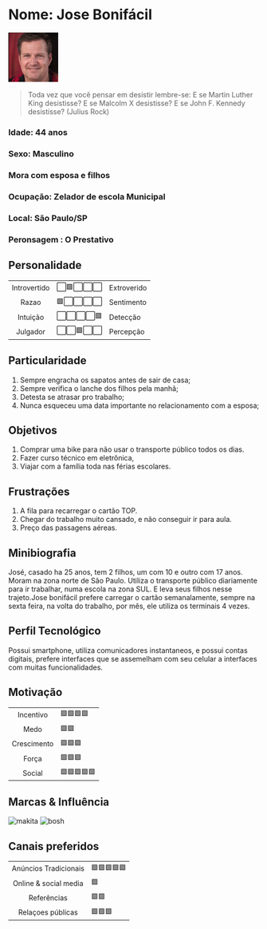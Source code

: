 # Nome: Jose Bonifácil 
<img src="persona1.png" width="100px;" alt="Jose Bonifácil "/>

>Toda vez que você pensar em desistir lembre-se: E se Martin Luther King desistisse? E se Malcolm X desistisse? E se John F. Kennedy desistisse? (Julius Rock)

### Idade: 44 anos
### Sexo: Masculino
### Mora com esposa e filhos
### Ocupação: Zelador de escola Municipal
### Local: São Paulo/SP
### Peronsagem : O Prestativo

## Personalidade
<table>
    <tr>
      <td align="center">
	  Introvertido
	 </td>
      <td align="center">
	  	⬜🟩⬜⬜⬜
	</td>
    <td>Extroverido</td>
	</tr> 
     <tr>
      <td align="center">
	 Razao
	 </td>
      <td align="center">
	  	🟩⬜⬜⬜⬜
	</td>
    <td>Sentimento</td>
	</tr> 
    <tr>
      <td align="center">
	 Intuição
	 </td>
      <td align="center">
	  	⬜⬜⬜⬜🟩
	</td>
    <td>Detecção</td>
	</tr> 
     <tr>
      <td align="center">
	 Julgador
	 </td>
      <td align="center">
	  	⬜⬜🟩⬜⬜
	</td>
    <td>Percepção</td>
	</tr> 
</table>

## Particularidade
1. Sempre engracha os sapatos antes de sair de casa;
2. Sempre verifica o lanche dos filhos pela manhã;
3. Detesta se atrasar pro trabalho;
4. Nunca esqueceu uma data importante no relacionamento com a esposa;
## Objetivos
1. Comprar uma bike para não usar o transporte público todos os dias.
2. Fazer  curso técnico em eletrônica,
3. Viajar com a família toda nas férias escolares.

## Frustrações

1. A fila para recarregar o cartão TOP.
2. Chegar do trabalho muito cansado, e não conseguir ir para aula.
3. Preço das passagens aéreas.

## Minibiografia
José, casado ha 25 anos, tem 2 filhos, um com 10 e outro com 17 anos. Moram na zona norte de São Paulo.
Utiliza o transporte público diariamente para ir trabalhar, numa escola na zona SUL. E leva seus filhos nesse trajeto.Jose bonifácil prefere carregar o cartão semanalamente, sempre na sexta feira, na volta do trabalho, por mês, ele utiliza os terminais 4 vezes.

## Perfil Tecnológico
Possui smartphone, utiliza comunicadores instantaneos, e possui contas digitais, prefere interfaces que se assemelham com seu celular a interfaces com muitas funcionalidades.


## Motivação
<table>
    <tr>
      <td align="center">
	 Incentivo
	 </td>
      <td >
	  	🟩🟩🟩🟩
     <tr>
      <td align="center">
	Medo
	 </td>
      <td >
	  	🟩🟩
	</td>
	</tr> 
    <tr>
      <td align="center">
	Crescimento
	 </td>
      <td >
	  	🟩🟩🟩
	</td>
	</tr> 
     <tr>
      <td align="center">
	Força
	 </td>
      <td >
	  	🟩🟩🟩
	</td>
	</tr> 
    <tr>
      <td align="center">
	 Social
	 </td>
      <td >
	  	🟩🟩🟩🟩🟩
     <tr>
</table>

## Marcas & Influência
<img src='https://encrypted-tbn0.gstatic.com/images?q=tbn:ANd9GcT_ZbNeX184s7isRCTePcjqGaU_WN2z4itvkiJGybw5iMSXEdNVTZHAFwGl_1Ql_VehF8g&usqp=CAU' width= '100px' alt='makita'>

<img src='https://upload.wikimedia.org/wikipedia/commons/thumb/1/16/Bosch-logo.svg/2560px-Bosch-logo.svg.png' width= '100px' alt='bosh'>

## Canais preferidos
<table>
    <tr>
      <td align="center">
	  Anúncios Tradicionais
	 </td>
      <td >
	  	🟩🟩🟩🟩🟩
     <tr>
      <td align="center">
	 Online & social media
	 </td>
      <td >
	  	🟩
	</td>
	</tr> 
    <tr>
      <td align="center">
	 Referências
	 </td>
      <td >
	  	🟩🟩
	</td>
	</tr> 
     <tr>
      <td align="center">
	 Relaçoes públicas
	 </td>
      <td >
	  	🟩🟩🟩
	</td>
	</tr> 
</table>